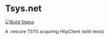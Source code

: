 # Tsys.net 

[![Build Status](https://dev.azure.com/erikzettersten/erikzettersten/_apis/build/status/Zettersten.Tsys.net?branchName=master)](https://dev.azure.com/erikzettersten/erikzettersten/_build/latest?definitionId=1&branchName=master)

A .netcore TSYS acquiring HttpClient (with tests)  
